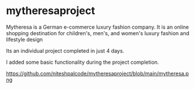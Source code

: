 # mytheresaproject
Mytheresa is a German e-commerce luxury fashion company. It is an online shopping destination for children's, men's, and women's luxury fashion and lifestyle design

Its an individual project completed in just 4 days.

I added some basic functionality during the project completion. 


https://github.com/niteshpalcode/mytheresaproject/blob/main/mytheresa.png
